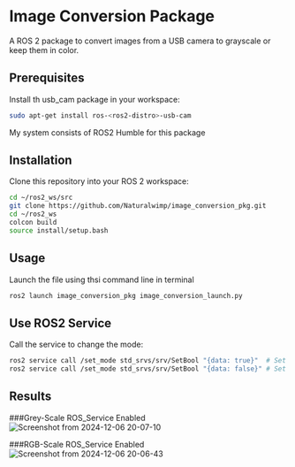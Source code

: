 # Image Conversion Package

A ROS 2 package to convert images from a USB camera to grayscale or keep them in color.

## Prerequisites
Install th usb_cam package in your workspace:
```bash
sudo apt-get install ros-<ros2-distro>-usb-cam
```
My system consists of ROS2 Humble for this package

## Installation
Clone this repository into your ROS 2 workspace:
```bash
cd ~/ros2_ws/src
git clone https://github.com/Naturalwimp/image_conversion_pkg.git
cd ~/ros2_ws
colcon build
source install/setup.bash
```
## Usage
Launch the file using thsi command line in terminal
```bash
ros2 launch image_conversion_pkg image_conversion_launch.py
```

## Use ROS2 Service 
Call the service to change the mode:
```bash
ros2 service call /set_mode std_srvs/srv/SetBool "{data: true}"  # Set to Greyscale
ros2 service call /set_mode std_srvs/srv/SetBool "{data: false}" # Set to Color    
```


## Results

###Grey-Scale ROS_Service Enabled
![Screenshot from 2024-12-06 20-07-10](https://github.com/user-attachments/assets/69da2e1f-600a-4be1-a1d7-d8b79fa47bd4)

###RGB-Scale ROS_Service Enabled
![Screenshot from 2024-12-06 20-06-43](https://github.com/user-attachments/assets/b514fe38-dd98-41a0-953d-dcfa6870a686)
